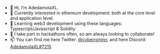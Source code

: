 - 👋 Hi, I’m AdedamolaXL. 
- 👀 Currently interested in ethereum development: both at the core level and application level.
- 🌱 Learning web3 development using these languages: Typescript/Javascript & Solidity
- 💞️ I take part in hackathons often, so am always looking to collaborate!
- 📫 You can find me here Twitter: [@cyberroninn](https://twitter.com/cyberroninn); and here Discord: [AdedamolaXL#7215](https://discord.com/AdedamolaXL#7215)

<!---
AdedamolaXL/AdedamolaXL is a ✨ special ✨ repository because its `README.md` (this file) appears on your GitHub profile.
You can click the Preview link to take a look at your changes.
--->
